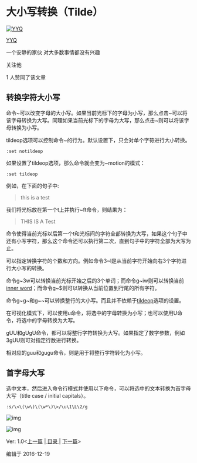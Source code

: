 # 大小写转换（Tilde）

[![YYQ](https://pic2.zhimg.com/v2-c4432de041354a82800b86e53483c9c7_xs.jpg?source=172ae18b)](https://www.zhihu.com/people/anthony.yuan)

[YYQ](https://www.zhihu.com/people/anthony.yuan)

一个安静的家伙 对大多数事情都没有兴趣

关注他

1 人赞同了该文章

## **转换字符大小写**

命令~可以改变字母的大小写。如果当前光标下的字母为小写，那么点击~可以将该字母转换为大写。同理如果当前光标下的字母为大写，那么点击~则可以将该字母转换为小写。

tildeop选项可以控制命令~的行为。默认设置下，只会对单个字符进行大小转换。

```text
:set notildeop
```

如果设置了tildeop选项，那么命令就会变为~motion的模式：

```text
:set tildeop
```

例如，在下面的句子中:

> this is a test

我们将光标放在第一个t上并执行~ft命令，则结果为：

> THIS IS A Test

命令使得当前光标以后第一个t和光标间的字符全部转换为大写，如果这个句子中还有小写字符，那么这个命令还可以执行第二次，直到句子中的字符全部为大写为止。

可以指定转换字符的个数和方向。例如命令3~l是从当前字符开始向右3个字符进行大小写的转换。

命令g~3w可以转换当前光标开始之后的3个单词；而命令g~iw则可以转换当前[inner word](https://link.zhihu.com/?target=http%3A//yyq123.blogspot.com/2016/12/vim-text-objects.html)；而命令g~$则可以转换从当前位置到行尾的所有字符。

命令g~g~和g~~可以转换整行的大小写。而且并不依赖于[tildeop](https://link.zhihu.com/?target=http%3A//vimcdoc.sourceforge.net/doc/options.html%23'notildeop')选项的设置。

在可视化模式下，可以使用u命令，将选中的字母转换为小写；也可以使用U命令，将选中的字母转换为大写。

gUU和gUgU命令，都可以将整行字符转换为大写。如果指定了数字参数，例如3gUU则可对指定行数进行转换。

相对应的guu和gugu命令，则是用于将整行字符转化为小写。

## **首字母大写**

选中文本，然后进入命令行模式并使用以下命令，可以将选中的文本转换为首字母大写（title case / initial capitals）。

```text
:s/\<\(\w\)\(\w*\)\>/\u\1\L\2/g
```

![img](https://pic2.zhimg.com/80/v2-8ba561886b49db09b0a607e296eab901_720w.png)

![img](https://pic2.zhimg.com/80/v2-656332785914796579eea0ffe1443431_720w.png)

Ver: 1.0<[上一篇](https://link.zhihu.com/?target=http%3A//yyq123.blogspot.com/2010/10/vim-indent.html) |[ 目录 ](https://link.zhihu.com/?target=http%3A//yyq123.github.com/learn-vim/learn-vi-00-List.html)| [下一篇](https://link.zhihu.com/?target=http%3A//yyq123.blogspot.com/2011/01/vim-encyption.html)>

编辑于 2016-12-19